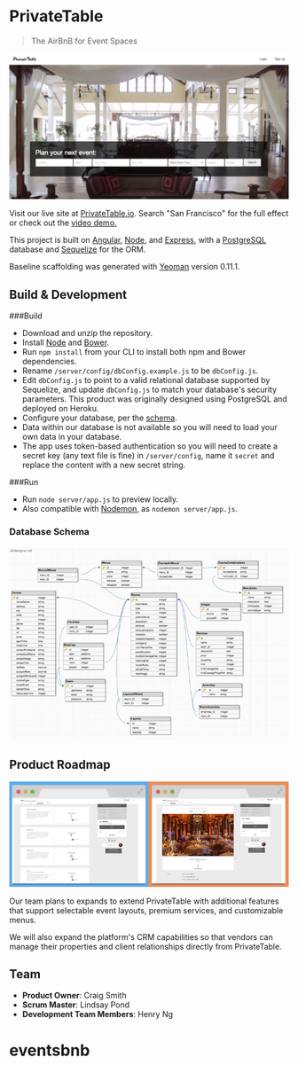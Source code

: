# PrivateTable

> The AirBnB for Event Spaces

![PT HomePage](repo_assets/pthomepage.png "PrivateTable Homepage")

Visit our live site at [PrivateTable.io](http://www.privatetable.io/). Search "San Francisco" for the full effect or check out the [video demo.](https://youtu.be/6z-8uyu8i40)

This project is built on [Angular](https://angularjs.org/), [Node](https://angularjs.org/), and [Express](http://expressjs.com/), with a [PostgreSQL](http://http://www.postgresql.org/) database and [Sequelize](http://docs.sequelizejs.com/en/latest/) for the ORM. 

Baseline scaffolding was generated with [Yeoman](https://github.com/yeoman/generator-angular)
version 0.11.1.

## Build & Development

###Build
- Download and unzip the repository.
- Install [Node](https://angularjs.org/) and [Bower](http://http://bower.io/).
- Run `npm install` from your CLI to install both npm and Bower dependencies.
- Rename `/server/config/dbConfig.example.js` to be `dbConfig.js`.
- Edit `dbConfig.js` to point to a valid relational database supported by Sequelize, and update `dbConfig.js` to match your database's security parameters. This product was originally designed using PostgreSQL and deployed on Heroku.
- Configure your database, per the [schema](#database-schema).
- Data within our database is not available so you will need to load your own data in your database.
- The app uses token-based authentication so you will need to create a secret key (any text file is fine) in `/server/config`, name it `secret` and replace the content with a new secret string.

###Run
- Run `node server/app.js` to preview locally.
- Also compatible with [Nodemon](https://github.com/remy/nodemon), as `nodemon server/app.js`.

### Database Schema

![db Schema](repo_assets/schema.png "Database Schema")

## Product Roadmap

![PT Roadmap](repo_assets/roadmap.png "PrivateTable Road Map")

Our team plans to expands to extend PrivateTable with additional features that support selectable event layouts, premium services, and customizable menus.

We will also expand the platform's CRM capabilities so that vendors can manage their properties and client relationships directly from PrivateTable.

## Team

  - __Product Owner__: Craig Smith
  - __Scrum Master__: Lindsay Pond
  - __Development Team Members__: Henry Ng


# eventsbnb

